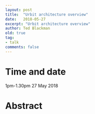 ```yaml
---
layout: post
title:  "Urbit architecture overview"
date:   2018-05-27
excerpt: "Urbit architecture overview"
author: Ted Blackman
old: true
tag:
- talk
comments: false
---
```


# Time and date
1pm-1.30pm 27 May 2018

# Abstract
